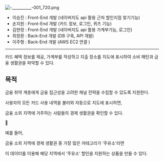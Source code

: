 ![_________-___________________-001_720.png](https://prod-files-secure.s3.us-west-2.amazonaws.com/7d95767d-60fb-4e13-9b56-89321d90af54/cef0f8fe-1ae6-49eb-bb4b-e185d8bf8510/_________-___________________-001_720.png)

- 이승진 :  Front-End 개발 (네이버지도 api 활용 근처 할인지점 찾기기능)
- 손지원 :  Front-End 개발 (카드 정보, 로그인, 퀴즈 기능)
- 김현정 : Front-End 개발 (네이버지도 api 활용 가계부기능, 로그인)
- 최창환 : Back-End 개발 (DB 구축, API 개발)
- 이주형 : Back-End 개발 (AWS EC2 연결 )

---

카드 혜택 정보를 제공,
가계부를 작성하고 지출 장소를 지도에 표시하여 소비 패턴과 금융 생활권을 파악할 수 있다.

## 목적

금융 취약 계층에게 금융 접근성을 고려한 채널 전략을 수립할 수 있도록 지원한다.

사용자의 모든 카드 사용 내역을 불러와 자동으로 지도에 표시하면,

금융 소외 지역에 거주하는 사람들의 경제 생활권을 확인할 수 있다.

<aside>
💩

예를 들어,

금융 소외 지역에 경제 생활권 중 가장 많은 카테고리가 ‘주유소’라면

이 데이터를 이용해 해당 지역에서 ‘주유소’ 할인을 지원하는 상품을 만들 수 있다.

</aside>

